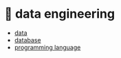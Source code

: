 # :ribbon: data engineering

- [data](./data%20engineering/data.md)
- [database](./data%20engineering/database.md)
- [programming language](./data%20engineering/programming%20language.md)
